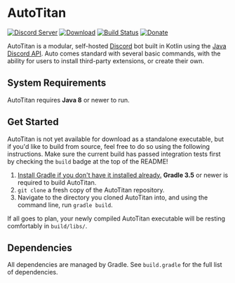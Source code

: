 # AutoTitan
[![Discord Server](https://discordapp.com/api/guilds/279777865434660865/widget.png?style=shield)](https://goo.gl/RGvvbM) [![Download](https://api.bintray.com/packages/serebit/Maven/autotitan/images/download.svg)](https://bintray.com/serebit/Maven/autotitan/_latestVersion) [![Build Status](https://travis-ci.org/serebit/autotitan.svg?branch=master)](https://goo.gl/0Gm2gy) [![Donate](https://img.shields.io/badge/Donate-PayPal-green.svg)](https://goo.gl/OWpJxJ)

AutoTitan is a modular, self-hosted [Discord](https://discordapp.com) bot built in Kotlin using the 
[Java Discord API](https://github.com/DV8FromTheWorld/JDA). Auto comes standard with several basic commands, with the ability for users to install third-party extensions, or create their own.

## System Requirements
AutoTitan requires **Java 8** or newer to run.

## Get Started
AutoTitan is not yet available for download as a standalone executable, but if you'd like to build from source, feel free to do so using the following instructions. Make sure the current build has passed integration tests first by checking the `build` badge at the top of the README!

1. [Install Gradle if you don't have it installed already.](https://gradle.org/install) **Gradle 3.5** or newer is required to build AutoTitan. 
2. `git clone` a fresh copy of the AutoTitan repository. 
3. Navigate to the directory you cloned AutoTitan into, and using the command line, run `gradle build`. 

If all goes to plan, your newly compiled AutoTitan executable will be resting comfortably in `build/libs/`.

## Dependencies
All dependencies are managed by Gradle. See `build.gradle` for the full list of dependencies.
